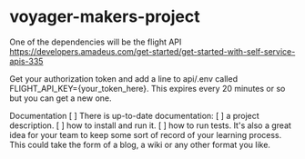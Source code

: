 # voyager-makers-project

One of the dependencies will be the flight API
https://developers.amadeus.com/get-started/get-started-with-self-service-apis-335

Get your authorization token and add a line to api/.env called FLIGHT_API_KEY={your_token_here}. This expires every 20 minutes or so but you can get a new one.

Documentation
[ ] There is up-to-date documentation:
[ ] a project description.
[ ] how to install and run it.
[ ] how to run tests.
It's also a great idea for your team to keep some sort of record of your learning process. This could take the form of a blog, a wiki or any other format you like.

